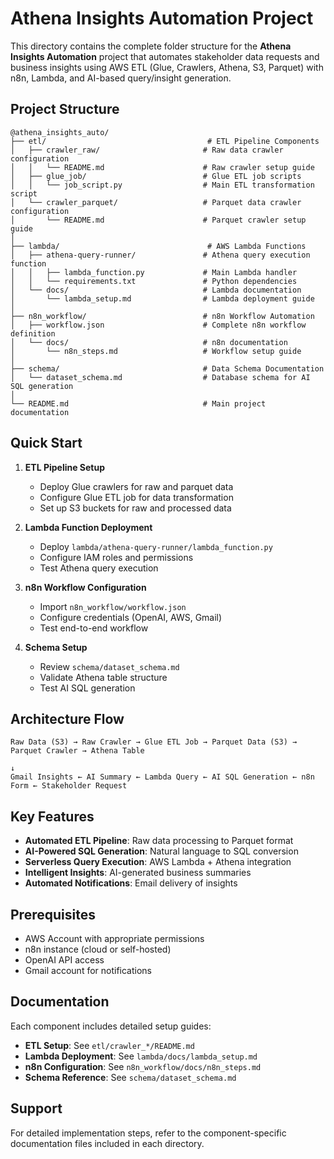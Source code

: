 # Athena Insights Automation Project

This directory contains the complete folder structure for the **Athena Insights Automation** project that automates stakeholder data requests and business insights using AWS ETL (Glue, Crawlers, Athena, S3, Parquet) with n8n, Lambda, and AI-based query/insight generation.

## Project Structure

```
@athena_insights_auto/
├── etl/                                    # ETL Pipeline Components
│   ├── crawler_raw/                       # Raw data crawler configuration
│   │   └── README.md                      # Raw crawler setup guide
│   ├── glue_job/                          # Glue ETL job scripts
│   │   └── job_script.py                  # Main ETL transformation script
│   └── crawler_parquet/                   # Parquet data crawler configuration
│       └── README.md                      # Parquet crawler setup guide
│
├── lambda/                                 # AWS Lambda Functions
│   ├── athena-query-runner/               # Athena query execution function
│   │   ├── lambda_function.py             # Main Lambda handler
│   │   └── requirements.txt               # Python dependencies
│   └── docs/                              # Lambda documentation
│       └── lambda_setup.md                # Lambda deployment guide
│
├── n8n_workflow/                          # n8n Workflow Automation
│   ├── workflow.json                      # Complete n8n workflow definition
│   └── docs/                              # n8n documentation
│       └── n8n_steps.md                   # Workflow setup guide
│
├── schema/                                # Data Schema Documentation
│   └── dataset_schema.md                  # Database schema for AI SQL generation
│
└── README.md                              # Main project documentation
```

## Quick Start

1. **ETL Pipeline Setup**
   - Deploy Glue crawlers for raw and parquet data
   - Configure Glue ETL job for data transformation
   - Set up S3 buckets for raw and processed data

2. **Lambda Function Deployment**
   - Deploy `lambda/athena-query-runner/lambda_function.py`
   - Configure IAM roles and permissions
   - Test Athena query execution

3. **n8n Workflow Configuration**
   - Import `n8n_workflow/workflow.json`
   - Configure credentials (OpenAI, AWS, Gmail)
   - Test end-to-end workflow

4. **Schema Setup**
   - Review `schema/dataset_schema.md`
   - Validate Athena table structure
   - Test AI SQL generation

## Architecture Flow

```
Raw Data (S3) → Raw Crawler → Glue ETL Job → Parquet Data (S3) → Parquet Crawler → Athena Table
                                                                                          ↓
Gmail Insights ← AI Summary ← Lambda Query ← AI SQL Generation ← n8n Form ← Stakeholder Request
```

## Key Features

- **Automated ETL Pipeline**: Raw data processing to Parquet format
- **AI-Powered SQL Generation**: Natural language to SQL conversion
- **Serverless Query Execution**: AWS Lambda + Athena integration
- **Intelligent Insights**: AI-generated business summaries
- **Automated Notifications**: Email delivery of insights

## Prerequisites

- AWS Account with appropriate permissions
- n8n instance (cloud or self-hosted)
- OpenAI API access
- Gmail account for notifications

## Documentation

Each component includes detailed setup guides:

- **ETL Setup**: See `etl/crawler_*/README.md`
- **Lambda Deployment**: See `lambda/docs/lambda_setup.md`
- **n8n Configuration**: See `n8n_workflow/docs/n8n_steps.md`
- **Schema Reference**: See `schema/dataset_schema.md`

## Support

For detailed implementation steps, refer to the component-specific documentation files included in each directory.